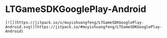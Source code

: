 # LTGameSDKGooglePlay-Android

    [![](https://jitpack.io/v/muyishuangfeng/LTGameSDKGooglePlay-Android.svg)](https://jitpack.io/#muyishuangfeng/LTGameSDKGooglePlay-Android)
